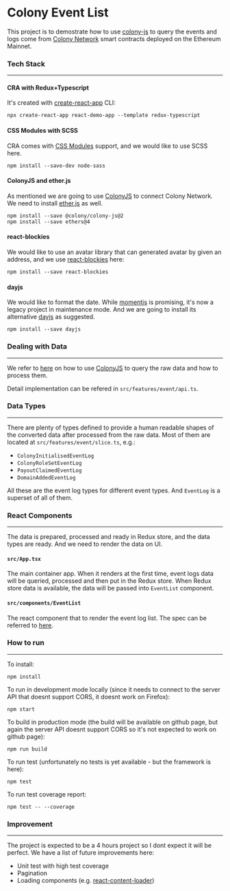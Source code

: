 # Colony Event List
This project is to demostrate how to use [colony-js](https://github.com/JoinColony/colonyJS) to query the events and logs come from [Colony Network](https://github.com/JoinColony/colonyNetwork) smart contracts deployed on the Ethereum Mainnet.

### Tech Stack
---
#### CRA with Redux+Typescript
It's created with [create-react-app](https://reactjs.org/docs/create-a-new-react-app.html) CLI:
```
npx create-react-app react-demo-app --template redux-typescript
```
#### CSS Modules with SCSS
CRA comes with [CSS Modules](https://github.com/css-modules/css-modules) support, and we would like to use SCSS here.
```
npm install --save-dev node-sass
```
#### ColonyJS and ether.js
As mentioned we are going to use [ColonyJS](https://github.com/JoinColony/colonyJS) to connect Colony Network. We need to install [ether.js](https://github.com/ethers-io/ethers.js/) as well.
```
npm install --save @colony/colony-js@2
npm install --save ethers@4
```
#### react-blockies
We would like to use an avatar library that can generated avatar by given an address, and we use [react-blockies](https://www.npmjs.com/package/react-blockies) here:
```
npm install --save react-blockies
```
#### dayjs
We would like to format the date. While [momentjs](https://momentjs.com/) is promising, it's now a legacy project in maintenance mode. And we are going to install its alternative [dayjs](https://day.js.org/) as suggested.
```
npm install --save dayjs
```
### Dealing with Data
---
We refer to [here](https://github.com/JoinColony/coding-challenge-events-list#fetching-events-data) on how to use [ColonyJS](https://github.com/JoinColony/colonyJS) to query the raw data and how to process them.

Detail implementation can be refered in `src/features/event/api.ts`.
### Data Types
---
There are plenty of types defined to provide a human readable shapes of the converted data after processed from the raw data. Most of them are located at `src/features/event/slice.ts`, e.g.:
- `ColonyInitialisedEventLog`
- `ColonyRoleSetEventLog`
- `PayoutClaimedEventLog`
- `DomainAddedEventLog`

All these are the event log types for different event types. And `EventLog` is a superset of all of them.
### React Components
---
The data is prepared, processed and ready in Redux store, and the data types are ready. And we need to render the data on UI.
#### `src/App.tsx`
The main container app. When it renders at the first time, event logs data will be queried, processed and then put in the Redux store. When Redux store data is available, the data will be passed into `EventList` component.
#### `src/components/EventList`
The react component that to render the event log list. The spec can be referred to [here](https://github.com/JoinColony/coding-challenge-events-list#design).
### How to run
---
To install:
```
npm install
```
To run in development mode locally (since it needs to connect to the server API that doesnt support CORS, it doesnt work on Firefox):
```
npm start
```
To build in production mode (the build will be available on github page, but again the server API doesnt support CORS so it's not expected to work on github page):
```
npm run build
```
To run test (unfortunately no tests is yet available - but the framework is here):
```
npm test
```
To run test coverage report:
```
npm test -- --coverage
```
### Improvement
---
The project is expected to be a 4 hours project so I dont expect it will be perfect. We have a list of future improvements here:
- Unit test with high test coverage
- Pagination
- Loading components (e.g. [react-content-loader](https://github.com/danilowoz/react-content-loader))
